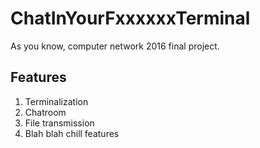 # ChatInYourFxxxxxxTerminal

As you know, computer network 2016 final project.

## Features
1. Terminalization
2. Chatroom
3. File transmission
4. Blah blah chill features
